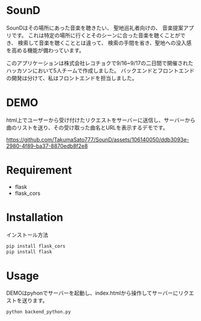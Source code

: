 # SounD
SounDはその場所にあった音楽を聴きたい、
聖地巡礼者向けの、
音楽提案アプリです。
これは特定の場所に行くとそのシーンに合った音楽を聴くことができ、
検索して音楽を聴くこととは違って、
検索の手間を省き、聖地への没入感を高める機能が備わっています。

このアプリケーションは株式会社レコチョクで9/16~9/17の二日間で開催されたハッカソンにおいて5人チームで作成しました。
バックエンドとフロントエンドの開発は分けて、私はフロントエンドを担当しました。


# DEMO

html上でユーザーから受け付けたリクエストをサーバーに送信し、サーバーから曲のリストを送り、その受け取った曲名とURLを表示するデモです。

https://github.com/TakumaSato777/SounD/assets/106140050/ddb3093e-2980-4f89-ba37-8870edb8f2e8


 
# Requirement

 
* flask
* flask_cors
 
# Installation
 インストール方法
 
```bash
pip install flask_cors
pip install flask
```
 
# Usage
 
DEMOはpyhonでサーバーを起動し、index.htmlから操作してサーバーにリクエストを送ります。
 
```bash
python backend_python.py 
```


